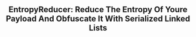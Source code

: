 <h2 align="center"> EntropyReducer: Reduce The Entropy Of Youre Payload And Obfuscate It With Serialized Linked Lists </h2>
